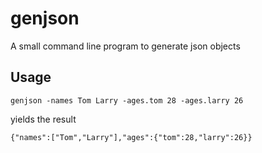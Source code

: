 # genjson
A small command line program to generate json objects

## Usage
``genjson -names Tom Larry -ages.tom 28 -ages.larry 26``

yields the result

``{"names":["Tom","Larry"],"ages":{"tom":28,"larry":26}}``